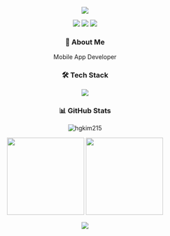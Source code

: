 <p align="center">
  <img src="https://capsule-render.vercel.app/api?type=waving&color=gradient&height=300&section=header&text=hgkim215&fontSize=90&animation=fadeIn&fontAlignY=38&desc=iOS%20Developer&descAlignY=51&descAlign=62"/>
</p>
<p align="center">
  <a href="mailto:your_email@example.com"><img src="https://img.shields.io/badge/Email-D14836?style=flat-square&logo=gmail&logoColor=white"/></a>
  <a href="https://velog.io/@hgkim215"><img src="https://img.shields.io/badge/Velog-20C997?style=flat-square&logo=velog&logoColor=white"/></a>
  <img src="https://hits.seeyoufarm.com/api/count/incr/badge.svg?url=https%3A%2F%2Fgithub.com%2Fhgkim215&count_bg=%2379C83D&title_bg=%23555555&icon=&icon_color=%23E7E7E7&title=hits&edge_flat=false"/>
<!--   <a href="https://www.notion.so/RESUME-1141ef7e320e809faa66f2c10e3d0f84?pvs=4"><img src="https://img.shields.io/badge/Notion-000000?style=flat-square&logo=notion&logoColor=white"/></a> -->
</p>

<h3 align="center">🚀 About Me</h3>

<p align="center">
  Mobile App Developer <br>
</p>

<h3 align="center">🛠 Tech Stack</h3>

<p align="center">
  <img src="https://skillicons.dev/icons?i=swift,react,figma&theme=light" />
</p>

<h3 align="center">📊 GitHub Stats</h3>

<p align="center">
  <img src="https://github-readme-streak-stats.herokuapp.com/?user=hgkim215&theme=radical" alt="hgkim215" />
</p>

<p align="center">
  <img height="180em" src="https://github-readme-stats.vercel.app/api?username=hgkim215&show_icons=true&theme=radical" />
  <img height="180em" src="https://github-readme-stats.vercel.app/api/top-langs/?username=hgkim215&layout=compact&theme=radical&hide=jupyter%20notebook" />
</p>
<p align="center">
  <img src="https://capsule-render.vercel.app/api?type=waving&color=gradient&height=100&section=footer"/>
</p>
